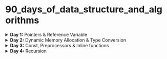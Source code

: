 # 90_days_of_data_structure_and_algorithms
<details>
<summary><b>Day 1:</b> Pointers & Reference Variable</summary>

* [Pointers](https://www.geeksforgeeks.org/pointers-in-c-and-c-set-1-introduction-arithmetic-and-array/)
* [Pointer Arithmetic in C](https://www.javatpoint.com/pointer-arithmetic-in-c)
* [Relationship Between Arrays and Pointers](https://www.programiz.com/c-programming/c-pointers-arrays)
* [Character Array and Character Pointer](https://overiq.com/c-programming-101/character-array-and-character-pointer-in-c/)
* [Double Pointer](https://www.geeksforgeeks.org/double-pointer-pointer-pointer-c/)
* [Reference Variable](https://www.geeksforgeeks.org/references-in-c/)

</details>
<details>
<summary><b>Day 2:</b> Dynamic Memory Allocation & Type Conversion</summary>

* [New and Delete](https://www.geeksforgeeks.org/new-and-delete-operators-in-cpp-for-dynamic-memory/)
* [Type Conversion](https://www.geeksforgeeks.org/type-conversion-in-c/)

</details>
<details>
<summary><b>Day 3:</b> Const, Preprocessors & Inline functions</summary>

+ [Const Keywords](https://www.studytonight.com/cpp/const-keyword.php)
+ [Preprocessors](https://www.geeksforgeeks.org/cc-preprocessors/#:~:text=Macros%3A%20Macros%20are%20a%20piece,used%20to%20define%20a%20macro.)
+ [Inline Functions](https://www.geeksforgeeks.org/inline-functions-cpp/)

</details>

<details>
<summary><b>Day 4:</b> Recursion</summary>

+ [Recursion](https://www.geeksforgeeks.org/recursion/)

</details>